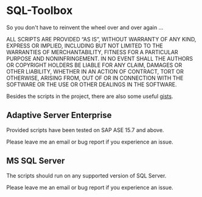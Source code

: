 # SQL-Toolbox

So you don't have to reinvent the wheel over and over again ...

ALL SCRIPTS ARE PROVIDED “AS IS”, WITHOUT WARRANTY OF ANY KIND, EXPRESS OR IMPLIED, INCLUDING BUT NOT LIMITED TO THE WARRANTIES OF MERCHANTABILITY, FITNESS FOR A PARTICULAR PURPOSE AND NONINFRINGEMENT. IN NO EVENT SHALL THE AUTHORS OR COPYRIGHT HOLDERS BE LIABLE FOR ANY CLAIM, DAMAGES OR OTHER LIABILITY, WHETHER IN AN ACTION OF CONTRACT, TORT OR OTHERWISE, ARISING FROM, OUT OF OR IN CONNECTION WITH THE SOFTWARE OR THE USE OR OTHER DEALINGS IN THE SOFTWARE.

Besides the scripts in the project, there are also some useful [gists](https://gist.github.com/sql-kmp).

## Adaptive Server Enterprise

Provided scripts have been tested on SAP ASE 15.7 and above.

Please leave me an email or bug report if you experience an issue.

## MS SQL Server

The scripts should run on any supported version of SQL Server.

Please leave me an email or bug report if you experience an issue.
